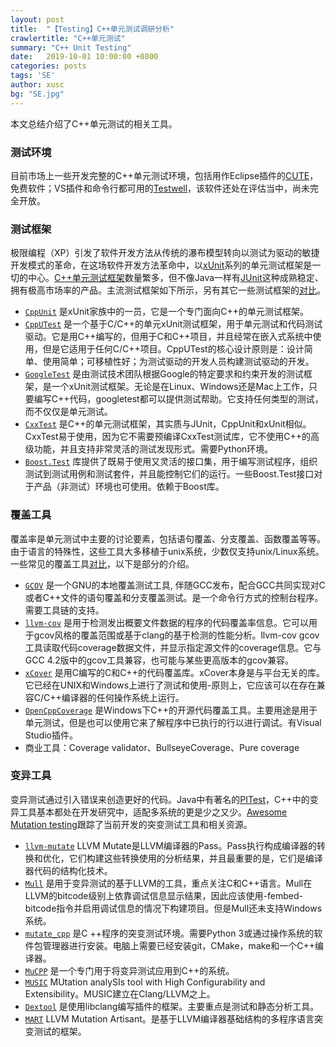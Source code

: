 ```yaml
---
layout: post
title:  "【Testing】C++单元测试调研分析"
crawlertitle: "C++单元测试"
summary: "C++ Unit Testing"
date:   2019-10-01 10:00:00 +0800
categories: posts
tags: 'SE'
author: xusc
bg: "SE.jpg"
---
```


本文总结介绍了C++单元测试的相关工具。

### 测试环境
目前市场上一些开发完整的C++单元测试环境，包括用作Eclipse插件的[CUTE](https://cute-test.com/)，免费软件；VS插件和命令行都可用的[Testwell](http://www.testwell.fi/index.html)，该软件还处在评估当中，尚未完全开放。

### 测试框架
极限编程（XP）引发了软件开发方法从传统的瀑布模型转向以测试为驱动的敏捷开发模式的革命，在这场软件开发方法革命中，以[xUnit](https://xunit.net/)系列的单元测试框架是一切的中心。[C++单元测试框架](https://en.wikipedia.org/wiki/List_of_unit_testing_frameworks#C++)数量繁多，但不像Java一样有[JUnit](https://junit.org/junit5/)这种成熟稳定、拥有极高市场率的产品。主流测试框架如下所示，另有其它一些测试框架的[对比](https://accu.org/index.php/journals/1326)。

- [`CppUnit`](https://sourceforge.net/projects/cppunit/) 是xUnit家族中的一员，它是一个专门面向C++的单元测试框架。
- [`CppUTest`](http://cpputest.github.io/) 是一个基于C/C++的单元xUnit测试框架，用于单元测试和代码测试驱动。它是用C++编写的，但用于C和C++项目，并且经常在嵌入式系统中使用，但是它适用于任何C/C++项目。CppUTest的核心设计原则是：设计简单、使用简单；可移植性好；为测试驱动的开发人员构建测试驱动的开发。
- [`GoogleTest`](https://github.com/google/googletest) 是由测试技术团队根据Google的特定要求和约束开发的测试框架，是一个xUnit测试框架。无论是在Linux、Windows还是Mac上工作，只要编写C++代码，googletest都可以提供测试帮助。它支持任何类型的测试，而不仅仅是单元测试。
- [`CxxTest`](http://cxxtest.com/) 是C++的单元测试框架，其实质与JUnit，CppUnit和xUnit相似。CxxTest易于使用，因为它不需要预编译CxxTest测试库，它不使用C++的高级功能，并且支持非常灵活的测试发现形式。需要Python环境。
- [`Boost.Test`](https://www.boost.org/) 库提供了既易于使用又灵活的接口集，用于编写测试程序，组织测试到测试用例和测试套件，并且能控制它们的运行。一些Boost.Test接口对于产品（非测试）环境也可使用。依赖于Boost库。

### 覆盖工具
覆盖率是单元测试中主要的讨论要素，包括语句覆盖、分支覆盖、函数覆盖等等。由于语言的特殊性，这些工具大多移植于unix系统，少数仅支持unix/Linux系统。一些常见的覆盖工具[对比](http://www.uml.org.cn/Test/201208311.asp)，以下是部分的介绍。

- [`GCOV`](https://gcc.gnu.org/onlinedocs/gcc/Gcov.html) 是一个GNU的本地覆盖测试工具, 伴随GCC发布，配合GCC共同实现对C或者C++文件的语句覆盖和分支覆盖测试。是一个命令行方式的控制台程序。需要工具链的支持。
- [`llvm-cov`](http://releases.llvm.org/5.0.0/docs/CommandGuide/llvm-cov.html) 是用于检测发出概要文件数据的程序的代码覆盖率信息。它可以用于gcov风格的覆盖范围或基于clang的基于检测的性能分析。llvm-cov gcov工具读取代码coverage数据文件，并显示指定源文件的coverage信息。它与GCC 4.2版中的gcov工具兼容，也可能与某些更高版本的gcov兼容。
- [`xCover`](http://xcover.sourceforge.net/) 是用C编写的C和C++的代码覆盖库。xCover本身是与平台无关的库。它已经在UNIX和Windows上进行了测试和使用-原则上，它应该可以在存在兼容C/C++编译器的任何操作系统上运行。
- [`OpenCppCoverage`](https://github.com/OpenCppCoverage/OpenCppCoverage) 是Windows下C++的开源代码覆盖工具。主要用途是用于单元测试，但是也可以使用它来了解程序中已执行的行以进行调试。有Visual Studio插件。
- 商业工具：Coverage validator、BullseyeCoverage、Pure coverage

### 变异工具
变异测试通过引入错误来创造更好的代码。Java中有著名的[PITest](http://pitest.org/)，C++中的变异工具基本都处在开发研究中，适配多系统的更是少之又少。[Awesome Mutation testing](https://github.com/theofidry/awesome-mutation-testing)跟踪了当前开发的突变测试工具和相关资源。

- [`llvm-mutate`](https://eschulte.github.io/llvm-mutate/) LLVM Mutate是LLVM编译器的Pass。Pass执行构成编译器的转换和优化，它们构建这些转换使用的分析结果，并且最重要的是，它们是编译器代码的结构化技术。
- [`Mull`](https://github.com/mull-project/mull) 是用于变异测试的基于LLVM的工具，重点关注C和C++语言。Mull在LLVM的bitcode级别上依靠调试信息显示结果，因此应该使用-fembed-bitcode指令并启用调试信息的情况下构建项目。但是Mull还未支持Windows系统。
- [`mutate_cpp`](https://github.com/nlohmann/mutate_cpp) 是C ++程序的突变测试环境。需要Python 3或通过操作系统的软件包管理器进行安装。电脑上需要已经安装git，CMake，make和一个C++编译器。
- [`MuCPP`](https://ucase.uca.es/mucpp/) 是一个专门用于将变异测试应用到C++的系统。
- [`MUSIC`](https://github.com/swtv-kaist/MUSIC) MUtation analySIs tool with High Configurability and Extensibility。MUSIC建立在Clang/LLVM之上。
- [`Dextool`](http://joakim-brannstrom.github.io/dextool/) 是使用libclang编写插件的框架。主要重点是测试和静态分析工具。
- [`MART`](https://github.com/thierry-tct/mart) LLVM Mutation Artisant。是基于LLVM编译器基础结构的多程序语言突变测试的框架。